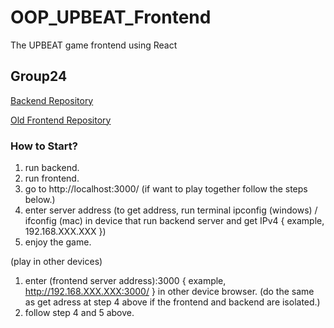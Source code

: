# OOP_UPBEAT_Frontend
The UPBEAT game frontend using React

## Group24

[Backend Repository](https://github.com/JameSs-66/OOP_UPBEAT_Backend)

[Old Frontend Repository](https://github.com/Unlxii/UPBEAT_Frontend)

### How to Start?
1. run backend.
2. run frontend.
3. go to http://localhost:3000/ (if want to play together follow the steps below.)
4. enter server address (to get address, run terminal ipconfig (windows) / ifconfig (mac) in device that run backend server and get IPv4 { example, 192.168.XXX.XXX })
5. enjoy the game.
   
(play in other devices)
1. enter (frontend server address):3000 { example, http://192.168.XXX.XXX:3000/ } in other device browser. (do the same as get adress at step 4 above if the frontend and backend are isolated.)
2. follow step 4 and 5 above.


